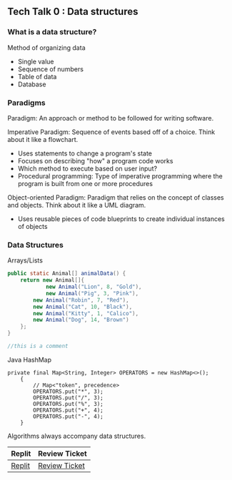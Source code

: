 ## Tech Talk 0 : Data structures

### What is a data structure?
Method of organizing data
- Single value
- Sequence of numbers
- Table of data
- Database

### Paradigms
Paradigm: An approach or method to be followed for writing software.

Imperative Paradigm: Sequence of events based off of a choice. Think about it like a flowchart.
- Uses statements to change a program's state
- Focuses on describing "how" a program code works
- Which method to execute based on user input?
- Procedural programming: Type of imperative programming where the program is built from one or more procedures

Object-oriented Paradigm: Paradigm that relies on the concept of classes and objects. Think about it like a UML diagram.
- Uses reusable pieces of code blueprints to create individual instances of objects

### Data Structures

Arrays/Lists
``` java 
public static Animal[] animalData() {
	return new Animal[]{
	        new Animal("Lion", 8, "Gold"),
	        new Animal("Pig", 3, "Pink"),
		new Animal("Robin", 7, "Red"),
		new Animal("Cat", 10, "Black"),
		new Animal("Kitty", 1, "Calico"),
		new Animal("Dog", 14, "Brown")
	};
}

//this is a comment
```

Java HashMap
```
private final Map<String, Integer> OPERATORS = new HashMap<>();
    {
        // Map<"token", precedence>
        OPERATORS.put("*", 3);
        OPERATORS.put("/", 3);
        OPERATORS.put("%", 3);
        OPERATORS.put("+", 4);
        OPERATORS.put("-", 4);
    }
```

Algorithms always accompany data structures.

| Replit |           Review Ticket                              | 
|-----------------------------|-----------------------------|  
 [Replit](https://replit.com/@4DISEASE/csa#hacks/Menu.java) | [Review Ticket](https://github.com/4disease/csa/issues/1) |
